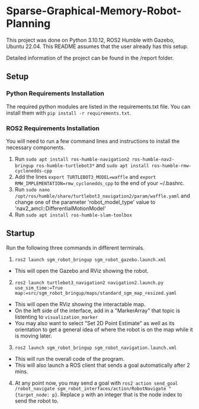 # Sparse-Graphical-Memory-Robot-Planning
This project was done on Python 3.10.12, ROS2 Humble with Gazebo, Ubuntu 22.04. This README assumes that the user already has this setup.

Detailed information of the project can be found in the /report folder.

## Setup
### Python Requirements Installation
The required python modules are listed in the requirements.txt file. You can install them with `pip install -r requirements.txt`.

### ROS2 Requirements Installation
You will need to run a few command lines and instructions to install the necessary components.
1.  Run `sudo apt install ros-humble-navigation2 ros-humble-nav2-bringup ros-humble-turtlebot3*` and `sudo apt install ros-humble-rmw-cyclonedds-cpp`
2. Add the lines `export TURTLEBOT3_MODEL=waffle` and
`export RMW_IMPLEMENTATION=rmw_cyclonedds_cpp` to the end of your ~/.bashrc.
3. Run `sudo nano /opt/ros/humble/share/turtlebot3_navigation2/param/waffle.yaml` and change one of the parameter 'robot_model_type' value to 'nav2_amcl::DifferentialMotionModel'
4. Run `sudo apt install ros-humble-slam-toolbox`

## Startup
Run the following three commands in different terminals. 
1.  `ros2 launch sgm_robot_bringup sgm_robot_gazebo.launch.xml`
  - This will open the Gazebo and RViz showing the robot. 
2.  `ros2 launch turtlebot3_navigation2 navigation2.launch.py use_sim_time:=True map:=src/sgm_robot_bringup/maps/standard_sgm_map_resized.yaml`
  - This will open the RViz showing the interactable map.
  - On the left side of the interface, add in a "MarkerArray" that topic is listenting to `visualization_marker`
  - You may also want to select "Set 2D Point Estimate" as well as its orientation to get a general idea of where the robot is on the map while it is moving later. 
3.  `ros2 launch sgm_robot_bringup sgm_robot_navigation.launch.xml`
  - This will run the overall code of the program.
  - This will also launch a ROS client that sends a goal automatically after 2 mins.
4. At any point now, you may send a goal with `ros2 action send_goal /robot_navigate sgm_robot_interfaces/action/RobotNavigate "{target_node: p}`. Replace `p` with an integer that is the node index to send the robot to.